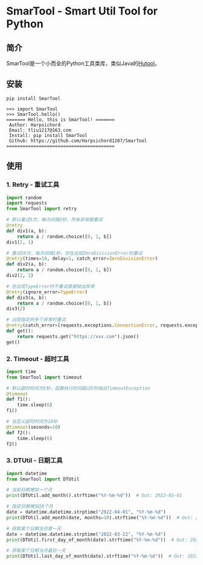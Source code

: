 # SmarTool - Smart Util Tool for Python

## 简介

SmarTool是一个小而全的Python工具类库，类似Java的[Hutool][1]。

## 安装

`pip install SmarTool`
```commandline
>>> import SmarTool
>>> SmarTool.hello()
======= Hello, this is SmarTool! =======
 Author: Harpsichord
 Email: tliu1217@163.com
 Install: pip install SmarTool
 Github: https://github.com/Harpsichord1207/SmarTool
========================================
```

## 使用

### 1. Retry - 重试工具

```python
import random
import requests
from SmarTool import retry

# 默认重试5次，每次间隔2秒，所有异常都重试
@retry
def div1(a, b):
    return a / random.choice([0, 1, b])
div1(2, 1)

# 重试10次，每次间隔1秒，仅在出现ZeroDivisionError时重试
@retry(times=10, delay=1, catch_error=ZeroDivisionError)
def div2(a, b):
    return a / random.choice([0, 1, b])
div2(2, 1)

# 在出现TypeError时不重试直接抛出异常
@retry(ignore_error=TypeError)
def div3(a, b):
    return a / random.choice([0, 1, b])
div3(2)

# 出现指定的多个异常时重试
@retry(catch_error=[requests.exceptions.ConnectionError, requests.exceptions.ConnectTimeout])
def get():
    return requests.get("https://xxx.com").json()
get()
```

### 2. Timeout - 超时工具

```python
import time
from SmarTool import timeout

# 默认超时时间为5秒，函数执行时间超过5秒抛出TimeoutException
@timeout
def f1():
    time.sleep(6)
f1()

# 自定义超时时间为10秒
@timeout(seconds=10)
def f2():
    time.sleep(6)
f2()
```

### 3. DTUtil - 日期工具

```python
import datetime
from SmarTool import DTUtil

# 当前日期增加一个月
print(DTUtil.add_month().strftime("%Y-%m-%d"))  # Out: 2022-05-01

# 指定日期增加10个月
date = datetime.datetime.strptime("2022-04-01", "%Y-%m-%d")
print(DTUtil.add_month(date, months=10).strftime("%Y-%m-%d"))  # Out: 2023-02-01

# 获取某个日期当月第一天
date = datetime.datetime.strptime("2022-03-22", "%Y-%m-%d")
print(DTUtil.first_day_of_month(date).strftime("%Y-%m-%d"))  # Out: 2022-03-01

# 获取某个日期当月最后一天
print(DTUtil.last_day_of_month(date).strftime("%Y-%m-%d"))  # Out: 2022-03-31
```

[1]: https://github.com/dromara/hutool
